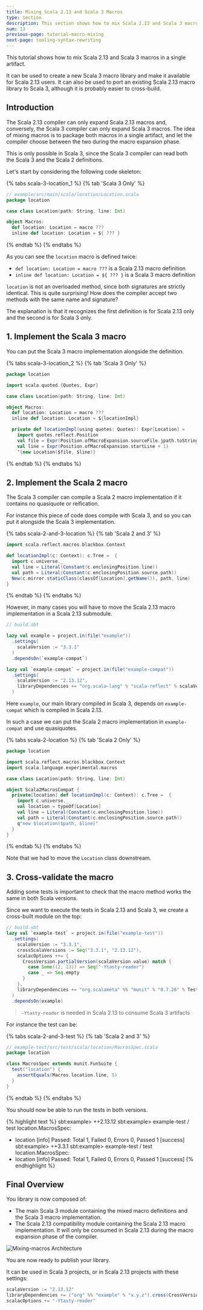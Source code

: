 ```yaml
---
title: Mixing Scala 2.13 and Scala 3 Macros
type: section
description: This section shows how to mix Scala 2.13 and Scala 3 macros in a single artifact
num: 13
previous-page: tutorial-macro-mixing
next-page: tooling-syntax-rewriting
---
```


This tutorial shows how to mix Scala 2.13 and Scala 3 macros in a single artifact.

It can be used to create a new Scala 3 macro library and make it available for Scala 2.13 users.
It can also be used to port an existing Scala 2.13 macro library to Scala 3, although it is probably easier to cross-build.

## Introduction

The Scala 2.13 compiler can only expand Scala 2.13 macros and, conversely, the Scala 3 compiler can only expand Scala 3 macros.
The idea of mixing macros is to package both macros in a single artifact, and let the compiler choose between the two during the macro expansion phase.

This is only possible in Scala 3, since the Scala 3 compiler can read both the Scala 3 and the Scala 2 definitions.

Let's start by considering the following code skeleton:

{% tabs scala-3-location_1 %}
{% tab 'Scala 3 Only' %}
```scala
// example/src/main/scala/location/Location.scala
package location

case class Location(path: String, line: Int)

object Macros:
  def location: Location = macro ???
  inline def location: Location = ${ ??? }
```
{% endtab %}
{% endtabs %}

As you can see the `location` macro is defined twice:
- `def location: Location = macro ???` is a Scala 2.13 macro definition
- `inline def location: Location = ${ ??? }` is a Scala 3 macro definition

`location` is not an overloaded method, since both signatures are strictly identical.
This is quite surprising!
How does the compiler accept two methods with the same name and signature?

The explanation is that it recognizes the first definition is for Scala 2.13 only and the second is for Scala 3 only.

## 1. Implement the Scala 3 macro

You can put the Scala 3 macro implementation alongside the definition.

{% tabs scala-3-location_2 %}
{% tab 'Scala 3 Only' %}
```scala
package location

import scala.quoted.{Quotes, Expr}

case class Location(path: String, line: Int)

object Macros:
  def location: Location = macro ???
  inline def location: Location = ${locationImpl}

  private def locationImpl(using quotes: Quotes): Expr[Location] =
    import quotes.reflect.Position
    val file = Expr(Position.ofMacroExpansion.sourceFile.jpath.toString)
    val line = Expr(Position.ofMacroExpansion.startLine + 1)
    '{new Location($file, $line)}
```
{% endtab %}
{% endtabs %}

## 2. Implement the Scala 2 macro

The Scala 3 compiler can compile a Scala 2 macro implementation if it contains no quasiquote or reification.

For instance this piece of code does compile with Scala 3, and so you can put it alongside the Scala 3 implementation.

{% tabs scala-2-and-3-location %}
{% tab 'Scala 2 and 3' %}
```scala
import scala.reflect.macros.blackbox.Context

def locationImpl(c: Context): c.Tree =  {
  import c.universe._
  val line = Literal(Constant(c.enclosingPosition.line))
  val path = Literal(Constant(c.enclosingPosition.source.path))
  New(c.mirror.staticClass(classOf[Location].getName()), path, line)
}
```
{% endtab %}
{% endtabs %}

However, in many cases you will have to move the Scala 2.13 macro implementation in a Scala 2.13 submodule.

```scala
// build.sbt

lazy val example = project.in(file("example"))
  .settings(
    scalaVersion := "3.3.1"
  )
  .dependsOn(`example-compat`)

lazy val `example-compat` = project.in(file("example-compat"))
  .settings(
    scalaVersion := "2.13.12",
    libraryDependencies += "org.scala-lang" % "scala-reflect" % scalaVersion.value
  )
```

Here `example`, our main library compiled in Scala 3, depends on `example-compat` which is compiled in Scala 2.13.

In such a case we can put the Scala 2 macro implementation in `example-compat` and use quasiquotes.

{% tabs scala-2-location %}
{% tab 'Scala 2 Only' %}
```scala
package location

import scala.reflect.macros.blackbox.Context
import scala.language.experimental.macros

case class Location(path: String, line: Int)

object Scala2MacrosCompat {
  private[location] def locationImpl(c: Context): c.Tree =  {
    import c.universe._
    val location = typeOf[Location]
    val line = Literal(Constant(c.enclosingPosition.line))
    val path = Literal(Constant(c.enclosingPosition.source.path))
    q"new $location($path, $line)"
  }
}
```
{% endtab %}
{% endtabs %}

Note that we had to move the `Location` class downstream.

## 3. Cross-validate the macro

Adding some tests is important to check that the macro method works the same in both Scala versions.

Since we want to execute the tests in Scala 2.13 and Scala 3, we create a cross-built module on the top:

```scala
// build.sbt
lazy val `example-test` = project.in(file("example-test"))
  .settings(
    scalaVersion := "3.3.1",
    crossScalaVersions := Seq("3.3.1", "2.13.12"),
    scalacOptions ++= {
      CrossVersion.partialVersion(scalaVersion.value) match {
        case Some((2, 13)) => Seq("-Ytasty-reader")
        case _ => Seq.empty
      }
    },
    libraryDependencies += "org.scalameta" %% "munit" % "0.7.26" % Test
  )
  .dependsOn(example)
```

> `-Ytasty-reader` is needed in Scala 2.13 to consume Scala 3 artifacts

For instance the test can be:

{% tabs scala-2-and-3-test %}
{% tab 'Scala 2 and 3' %}
```scala
// example-test/src/test/scala/location/MacrosSpec.scala
package location

class MacrosSpec extends munit.FunSuite {
  test("location") {
    assertEquals(Macros.location.line, 5)
  }
}
```
{% endtab %}
{% endtabs %}

You should now be able to run the tests in both versions.

{% highlight text %}
sbt:example> ++2.13.12
sbt:example> example-test / test
location.MacrosSpec:
  + location
[info] Passed: Total 1, Failed 0, Errors 0, Passed 1
[success]
sbt:example> ++3.3.1
sbt:example> example-test / test
location.MacrosSpec:
  + location
[info] Passed: Total 1, Failed 0, Errors 0, Passed 1
[success]
{% endhighlight %}

## Final Overview

You library is now composed of:
-  The main Scala 3 module containing the mixed macro definitions and the Scala 3 macro implementation.
-  The Scala 2.13 compatibility module containing the Scala 2.13 macro implementation.
It will only be consumed in Scala 2.13 during the macro expansion phase of the compiler.

![Mixing-macros Architecture](/resources/images/scala3-migration/tutorial-macro-mixing.svg)

You are now ready to publish your library.

It can be used in Scala 3 projects, or in Scala 2.13 projects with these settings:

```scala
scalaVersion := "2.13.12"
libraryDependencies += ("org" %% "example" % "x.y.z").cross(CrossVersion.for2_13Use3)
scalacOptions += "-Ytasty-reader"
```
